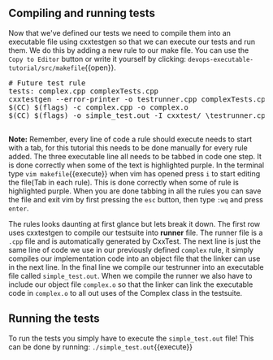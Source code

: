 ## Compiling and running tests
Now that we've defined our tests we need to compile them into an executable file using cxxtestgen so that we can execute our tests and run them. We do this by adding a new rule to our make file. You can use the `Copy to Editor` button or write it yourself by clicking: `devops-executable-tutorial/src/makefile`{{open}}.

<pre class="file" data-filename="devops-executable-tutorial/src/makefile" data-target="insert" data-marker='# Future test rule'>
# Future test rule
tests: complex.cpp complexTests.cpp
cxxtestgen --error-printer -o testrunner.cpp complexTests.cpp
$(CC) $(flags) -c complex.cpp -o complex.o
$(CC) $(flags) -o simple_test.out -I cxxtest/ \testrunner.cpp complex.o

</pre>

**Note:** Remember, every line of code a rule should execute needs to start with a tab, for this tutorial this needs to be done manually for every rule added. The three executable line all needs to be tabbed in code one step. It is done correctly when some of the text is highlighted purple. In the terminal type `vim makefile`{{execute}} when vim has opened press `i` to start editing the file(Tab in each rule). This is done correctly when some of rule is highlighted purple. When you are done tabbing in all the rules you can save the file and exit vim by first pressing the `esc` button, then type `:wq` and press `enter`.

The rules looks daunting at first glance but lets break it down. The first row uses cxxtestgen to compile our testsuite into **runner** file. The runner file is a `.cpp` file and is automatically generated by CxxTest. The next line is just the same line of code we use in our previously defined `complex` rule, it simply compiles our implementation code into an object file that the linker can use in the next line. In the final line we compile our testrunner into an executable file called `simple_test.out`. When we compile the runner we also have to include our object file `complex.o` so that the linker can link the executable code in `complex.o` to all out uses of the Complex class in the testsuite.

## Running the tests 
To run the tests you simply have to execute the `simple_test.out` file! This can be done by running: `./simple_test.out`{{execute}}